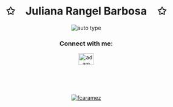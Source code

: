 <p align="center">
    <h1 align="center">✩&emsp;Juliana Rangel Barbosa&emsp;✩</h1>
</p>
<p align="center">
    <img alt="auto type" src="https://readme-typing-svg.herokuapp.com/?lines=Fullstack+Developer&font=Fira%20Code&color=%23D62F79&center=true&width=280&height=50">
</p>

<h3 align="center">Connect with me:</h3>
<p align="center">
  <a href="https://www.linkedin.com/in/juliana-rangel-barbosa/" target="_blank"><img align="center"
      src="https://raw.githubusercontent.com/rahuldkjain/github-profile-readme-generator/master/src/images/icons/Social/linked-in-alt.svg"
      alt="adam pithewan" height="30" width="40" /></a> 
</p>
<br>
<br>
<br>
<p align="center" target="_blank" >
    <a href="https://www.codewars.com/users/julianabarbosa/badges/large" >
    <img align="center"
    src="https://www.codewars.com/users/julianabarbosa/badges/large"
    alt="fcaramez" 
    bg_color=#808080/>
    </a>
</p>

<!---
julianarangelbarbosa/julianarangelbarbosa is a ✨ special ✨ repository because its `README.md` (this file) appears on your GitHub profile.
You can click the Preview link to take a look at your changes.
--->
